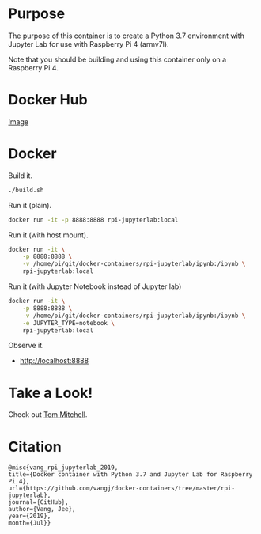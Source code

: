 # Purpose

The purpose of this container is to create a Python 3.7 environment with Jupyter Lab for use with Raspberry Pi 4 (armv7l).

Note that you should be building and using this container only on a Raspberry Pi 4.

# Docker Hub

[Image](https://hub.docker.com/r/vangjee/rpi-jupyterlab)

# Docker

Build it.

```bash
./build.sh
```

Run it (plain).

```bash
docker run -it -p 8888:8888 rpi-jupyterlab:local
```

Run it (with host mount).

```bash
docker run -it \
    -p 8888:8888 \
    -v /home/pi/git/docker-containers/rpi-jupyterlab/ipynb:/ipynb \
    rpi-jupyterlab:local
```

Run it (with Jupyter Notebook instead of Jupyter lab)

```bash
docker run -it \
    -p 8888:8888 \
    -v /home/pi/git/docker-containers/rpi-jupyterlab/ipynb:/ipynb \
    -e JUPYTER_TYPE=notebook \
    rpi-jupyterlab:local
```

Observe it.

* [http://localhost:8888](http://localhost:8888)

# Take a Look!

Check out [Tom Mitchell](http://www.cs.cmu.edu/~tom/).

# Citation

```
@misc{vang_rpi_jupyterlab_2019, 
title={Docker container with Python 3.7 and Jupyter Lab for Raspberry Pi 4}, 
url={https://github.com/vangj/docker-containers/tree/master/rpi-jupyterlab}, 
journal={GitHub},
author={Vang, Jee}, 
year={2019}, 
month={Jul}}
```
